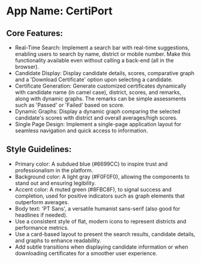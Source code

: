 # **App Name**: CertiPort

## Core Features:

- Real-Time Search: Implement a search bar with real-time suggestions, enabling users to search by name, district or mobile number. Make this functionality available even without calling a back-end (all in the browser).
- Candidate Display: Display candidate details, scores, comparative graph and a 'Download Certificate' option upon selecting a candidate.
- Certificate Generation: Generate customized certificates dynamically with candidate name (in camel case), district, scores, and remarks, along with dynamic graphs. The remarks can be simple assessments such as 'Passed' or 'Failed' based on score.
- Dynamic Graphs: Display a dynamic graph comparing the selected candidate's scores with district and overall averages/high scores.
- Single Page Design: Implement a single-page application layout for seamless navigation and quick access to information.

## Style Guidelines:

- Primary color: A subdued blue (#6699CC) to inspire trust and professionalism in the platform.
- Background color: A light gray (#F0F0F0), allowing the components to stand out and ensuring legibility.
- Accent color: A muted green (#8FBC8F), to signal success and completion, used for positive indicators such as graph elements that outperform averages.
- Body text: 'PT Sans', a versatile humanist sans-serif (also good for headlines if needed).
- Use a consistent style of flat, modern icons to represent districts and performance metrics. 
- Use a card-based layout to present the search results, candidate details, and graphs to enhance readability.
- Add subtle transitions when displaying candidate information or when downloading certificates for a smoother user experience.